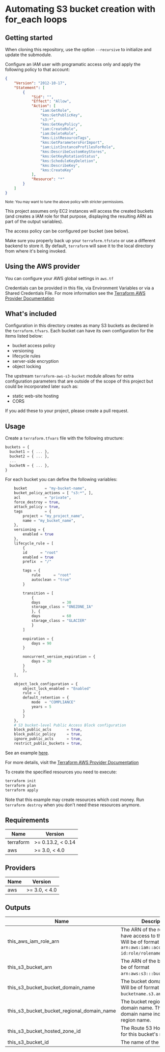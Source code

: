 # Automating S3 bucket creation with for_each loops

## Getting started

When cloning this repository, use the option `--recursive` to initialize and update the submodule.

Configure an IAM user with programatic access only and apply the following policy to that account:

```json
{
    "Version": "2012-10-17",
    "Statement": [
        {
            "Sid": "",
            "Effect": "Allow",
            "Action": [
                "iam:GetRole",
                "kms:GetPublicKey",
                "s3:*",
                "kms:GetKeyPolicy",
                "iam:CreateRole",
                "iam:DeleteRole",
                "kms:ListResourceTags",
                "kms:GetParametersForImport",
                "iam:ListInstanceProfilesForRole",
                "kms:DescribeCustomKeyStores",
                "kms:GetKeyRotationStatus",
                "kms:ScheduleKeyDeletion",
                "kms:DescribeKey",
                "kms:CreateKey"
            ],
            "Resource": "*"
        }
    ]
}
```

<sub>Note: You may want to tune the above policy with stricter permissions.</sub>

This project assumes only EC2 instances will access the created buckets (and creates a IAM role for that purpose, displaying the resulting ARN as part of the output variables).

The access policy can be configured per bucket (see below).

Make sure you properly back up your `terraform.tfstate` or use a different backend to store it. By default, `terraform` will save it to the local directory from where it's being invoked.

## Using the AWS provider

You can configure your AWS global settings in `aws.tf`

Credentials can be provided in this file, via Environment Variables or via a Shared Credentials File. For more information see the [Terraform AWS Provider Documentation](https://registry.terraform.io/providers/hashicorp/aws/latest/docs#authentication)

## What's included

Configuration in this directory creates as many S3 buckets as declared in the `terraform.tfvars`. Each bucket can have its own configuration for the items listed below:

- bucket access policy
- versioning
- lifecycle rules
- server-side encryption
- object locking

The upstream `terraform-aws-s3-bucket` module allows for extra configuration parameters that are outside of the scope of this project but could be incorporated later such as:

- static web-site hosting
- CORS

If you add these to your project, please create a pull request.

## Usage

Create a `terraform.tfvars` file with the following structure:

```tf
buckets = {
  bucket1 = { ... },
  bucket2 = { ... },
  ...
  bucketN = { ... },
}
```

For each bucket you can define the following variables:

```tf
    bucket        = "my-bucket-name",
    bucket_policy_actions = [ "s3:*", ],
    acl           = "private",
    force_destroy = true,
    attach_policy = true,
    tags          = {
        project = "my_project_name",
        name = "my_bucket_name",
    },
    versioning = {
        enabled = true
    },
    lifecycle_rule = [
        {
        id      = "root"
        enabled = true
        prefix  = "/"

        tags = {
            rule      = "root"
            autoclean = "true"
        }

        transition = [
            {
            days          = 30
            storage_class = "ONEZONE_IA"
            }, {
            days          = 60
            storage_class = "GLACIER"
            }
        ]

        expiration = {
            days = 90
        }

        noncurrent_version_expiration = {
            days = 30
        }
        },
    ],

    object_lock_configuration = {
        object_lock_enabled = "Enabled"
        rule = {
        default_retention = {
            mode  = "COMPLIANCE"
            years = 5
        }
        }
    },
    # S3 bucket-level Public Access Block configuration
    block_public_acls       = true,
    block_public_policy     = true,
    ignore_public_acls      = true,
    restrict_public_buckets = true,
```
See an example [here](https://github.com/macmiranda/friday_s3_buckets/blob/main/examples/terraform.tfvars.example).

For more details, visit the [Terraform AWS Provider Documentation](https://registry.terraform.io/providers/hashicorp/aws/latest/docs)

To create the specified resources you need to execute:

```bash
terraform init
terraform plan
terraform apply
```

Note that this example may create resources which cost money. Run `terraform destroy` when you don't need these resources anymore.

## Requirements

| Name | Version |
|------|---------|
| terraform | >= 0.13.2, < 0.14 |
| aws | >= 3.0, < 4.0 |

## Providers

| Name | Version |
|------|---------|
| aws | >= 3.0, < 4.0 |

## Outputs

| Name | Description |
|------|-------------|
| this\_aws\_iam\_role\_arn | The ARN of the role that will have access to the buckets. Will be of format `arn:aws:iam::account-id:role/rolename`. |
| this\_s3\_bucket\_arn | The ARN of the bucket. Will be of format `arn:aws:s3:::bucketname`. |
| this\_s3\_bucket\_bucket\_domain\_name | The bucket domain name. Will be of format `bucketname.s3.amazonaws.com`. |
| this\_s3\_bucket\_bucket\_regional\_domain\_name | The bucket region-specific domain name. The bucket domain name including the region name. |
| this\_s3\_bucket\_hosted\_zone\_id | The Route 53 Hosted Zone ID for this bucket's region. |
| this\_s3\_bucket\_id | The name of the bucket. |
